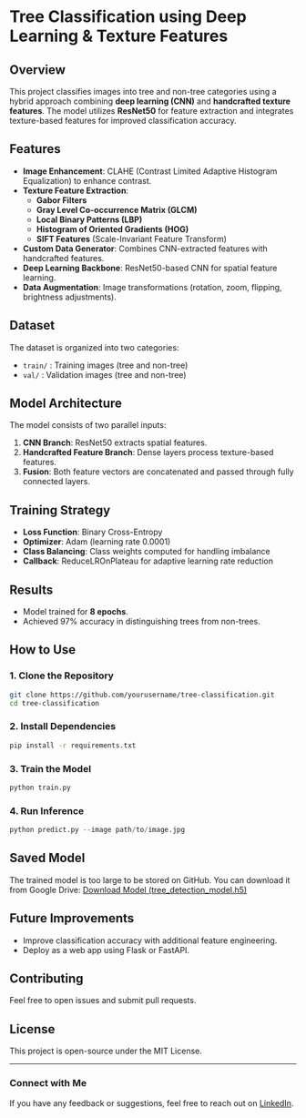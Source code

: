 # Tree Classification using Deep Learning & Texture Features

## Overview
This project classifies images into tree and non-tree categories using a hybrid approach combining **deep learning (CNN)** and **handcrafted texture features**. The model utilizes **ResNet50** for feature extraction and integrates texture-based features for improved classification accuracy.

## Features
- **Image Enhancement**: CLAHE (Contrast Limited Adaptive Histogram Equalization) to enhance contrast.
- **Texture Feature Extraction**:
  - **Gabor Filters**
  - **Gray Level Co-occurrence Matrix (GLCM)**
  - **Local Binary Patterns (LBP)**
  - **Histogram of Oriented Gradients (HOG)**
  - **SIFT Features** (Scale-Invariant Feature Transform)
- **Custom Data Generator**: Combines CNN-extracted features with handcrafted features.
- **Deep Learning Backbone**: ResNet50-based CNN for spatial feature learning.
- **Data Augmentation**: Image transformations (rotation, zoom, flipping, brightness adjustments).

## Dataset
The dataset is organized into two categories:
- `train/` : Training images (tree and non-tree)
- `val/` : Validation images (tree and non-tree)

## Model Architecture
The model consists of two parallel inputs:
1. **CNN Branch**: ResNet50 extracts spatial features.
2. **Handcrafted Feature Branch**: Dense layers process texture-based features.
3. **Fusion**: Both feature vectors are concatenated and passed through fully connected layers.

## Training Strategy
- **Loss Function**: Binary Cross-Entropy
- **Optimizer**: Adam (learning rate 0.0001)
- **Class Balancing**: Class weights computed for handling imbalance
- **Callback**: ReduceLROnPlateau for adaptive learning rate reduction

## Results
- Model trained for **8 epochs**.
- Achieved 97% accuracy in distinguishing trees from non-trees.

## How to Use
### 1. Clone the Repository
```bash
git clone https://github.com/yourusername/tree-classification.git
cd tree-classification
```

### 2. Install Dependencies
```bash
pip install -r requirements.txt
```

### 3. Train the Model
```python
python train.py
```

### 4. Run Inference
```python
python predict.py --image path/to/image.jpg
```

## Saved Model
The trained model is too large to be stored on GitHub. You can download it from Google Drive:
[Download Model (tree_detection_model.h5)](https://drive.google.com/file/d/1NlGJ_tjeh8Yc-iCEaFJNAyub_1vjSeed/view?usp=drive_link)

## Future Improvements
- Improve classification accuracy with additional feature engineering.
- Deploy as a web app using Flask or FastAPI.

## Contributing
Feel free to open issues and submit pull requests.

## License
This project is open-source under the MIT License.

---

### Connect with Me
If you have any feedback or suggestions, feel free to reach out on [LinkedIn](https://www.linkedin.com/in/kaushal-kathiriya-17a854289/).

